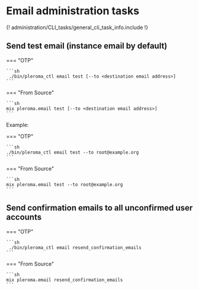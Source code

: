 # Email administration tasks

{! administration/CLI_tasks/general_cli_task_info.include !}

## Send test email (instance email by default)

=== "OTP"

    ```sh
     ./bin/pleroma_ctl email test [--to <destination email address>]
    ```

=== "From Source"

    ```sh
    mix pleroma.email test [--to <destination email address>]
    ```

Example:

=== "OTP"

    ```sh
    ./bin/pleroma_ctl email test --to root@example.org
    ```

=== "From Source"

    ```sh
    mix pleroma.email test --to root@example.org
    ```

## Send confirmation emails to all unconfirmed user accounts

=== "OTP"

    ```sh
     ./bin/pleroma_ctl email resend_confirmation_emails
    ```

=== "From Source"

    ```sh
    mix pleroma.email resend_confirmation_emails
    ```
